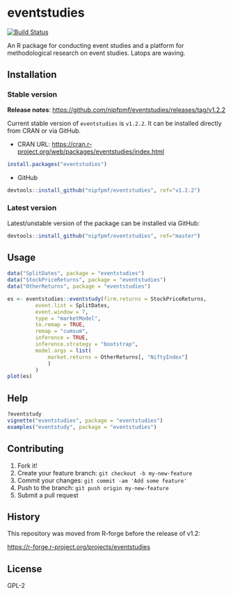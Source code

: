 # eventstudies

[![Build Status](https://travis-ci.org/nipfpmf/eventstudies.svg?branch=master)](https://travis-ci.org/nipfpmf/eventstudies)

An R package for conducting event studies and a platform for
methodological research on event studies.
Latops are waving. 
## Installation

### Stable version
**Release notes**: https://github.com/nipfpmf/eventstudies/releases/tag/v1.2.2

Current stable version of `eventstudies` is `v1.2.2`. It can be
installed directly from CRAN or via GitHub.

* CRAN URL: https://cran.r-project.org/web/packages/eventstudies/index.html
```R
install.packages("eventstudies")                                                    
```

* GitHub
```R                                                                  
devtools::install_github("nipfpmf/eventstudies", ref="v1.2.2") 
```

### Latest version

Latest/unstable version of the package can be installed via GitHub:
```R
devtools::install_github("nipfpmf/eventstudies", ref="master")
```

## Usage

```R
data("SplitDates", package = "eventstudies")
data("StockPriceReturns", package = "eventstudies")
data("OtherReturns", package = "eventstudies")

es <- eventstudies::eventstudy(firm.returns = StockPriceReturns,
         event.list = SplitDates,
         event.window = 7,
         type = "marketModel",
         to.remap = TRUE,
         remap = "cumsum",
         inference = TRUE,
         inference.strategy = "bootstrap",
         model.args = list(
             market.returns = OtherReturns[, "NiftyIndex"]
             )
         )
plot(es)
```

## Help
```R
?eventstudy
vignette("eventstudies", package = "eventstudies")
examples("eventstudy", package = "eventstudies")
```

## Contributing

1. Fork it!
2. Create your feature branch: `git checkout -b my-new-feature`
3. Commit your changes: `git commit -am 'Add some feature'`
4. Push to the branch: `git push origin my-new-feature`
5. Submit a pull request

## History

This repository was moved from R-forge before the release of v1.2:

<https://r-forge.r-project.org/projects/eventstudies>

## License

GPL-2
